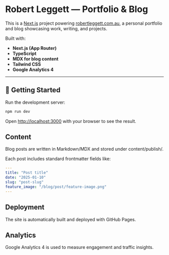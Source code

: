 # Robert Leggett — Portfolio & Blog

This is a [Next.js](https://nextjs.org) project powering [robertleggett.com.au](https://robertleggett.com.au), a personal portfolio and blog showcasing work, writing, and projects.

Built with:
- **Next.js (App Router)**
- **TypeScript**
- **MDX for blog content**
- **Tailwind CSS**
- **Google Analytics 4**

---

## 🚀 Getting Started

Run the development server:

```bash
npm run dev
```

Open [http://localhost:3000](http://localhost:3000) with your browser to see the result.

## Content

Blog posts are written in Markdown/MDX and stored under content/publish/.

Each post includes standard frontmatter fields like:
```yaml
---
title: "Post title"
date: "2025-01-10"
slug: "post-slug"
feature_image: "/blog/post/feature-image.png"
---
```

## Deployment

The site is automatically built and deployed with GitHub Pages.

## Analytics

Google Analytics 4 is used to measure engagement and traffic insights.
